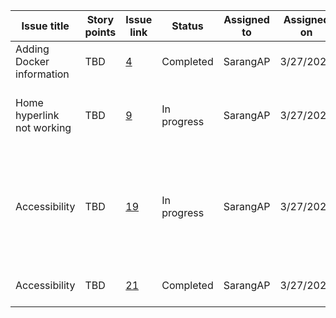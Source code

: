 | Issue title | Story points | Issue link | Status | Assigned to | Assigned on | Completed on | Category | Status notes |
| --- | --- | --- | --- | --- | --- | --- | --- | --- | 
| Adding Docker information | TBD | [4](https://github.com/SarangAP/mywebclass-simulation/issues/4) | Completed | SarangAP | 3/27/2023 | 3/27/2023 | Documentation | Docker integration successful |
| Home hyperlink not working | TBD | [9](https://github.com/SarangAP/mywebclass-simulation/issues/9) | In progress | SarangAP | 3/27/2023 | TBD | Bug | Worked locally but not via GitHub pages|
| Accessibility | TBD | [19](https://github.com/SarangAP/mywebclass-simulation/issues/19) | In progress | SarangAP | 3/27/2023 | TBD | Feature | Added alt text to image so far, awaiting further progress before additional modifications|
| Accessibility | TBD | [21](https://github.com/SarangAP/mywebclass-simulation/issues/21) | Completed | SarangAP | 3/27/2023 | 3/27/2023 | Feature | Added Google Analytics|
